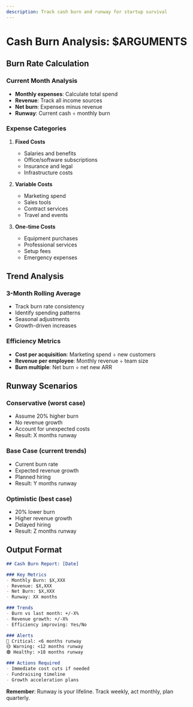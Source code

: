```yaml
---
description: Track cash burn and runway for startup survival
---
```


# Cash Burn Analysis: $ARGUMENTS

## Burn Rate Calculation

### Current Month Analysis
- **Monthly expenses**: Calculate total spend
- **Revenue**: Track all income sources
- **Net burn**: Expenses minus revenue
- **Runway**: Current cash ÷ monthly burn

### Expense Categories
1. **Fixed Costs**
   - Salaries and benefits
   - Office/software subscriptions
   - Insurance and legal
   - Infrastructure costs

2. **Variable Costs**
   - Marketing spend
   - Sales tools
   - Contract services
   - Travel and events

3. **One-time Costs**
   - Equipment purchases
   - Professional services
   - Setup fees
   - Emergency expenses

## Trend Analysis

### 3-Month Rolling Average
- Track burn rate consistency
- Identify spending patterns
- Seasonal adjustments
- Growth-driven increases

### Efficiency Metrics
- **Cost per acquisition**: Marketing spend ÷ new customers
- **Revenue per employee**: Monthly revenue ÷ team size
- **Burn multiple**: Net burn ÷ net new ARR

## Runway Scenarios

### Conservative (worst case)
- Assume 20% higher burn
- No revenue growth
- Account for unexpected costs
- Result: X months runway

### Base Case (current trends)
- Current burn rate
- Expected revenue growth
- Planned hiring
- Result: Y months runway

### Optimistic (best case)
- 20% lower burn
- Higher revenue growth
- Delayed hiring
- Result: Z months runway

## Output Format

```markdown
## Cash Burn Report: [Date]

### Key Metrics
- Monthly Burn: $X,XXX
- Revenue: $X,XXX  
- Net Burn: $X,XXX
- Runway: XX months

### Trends
- Burn vs last month: +/-X%
- Revenue growth: +/-X%
- Efficiency improving: Yes/No

### Alerts
🔴 Critical: <6 months runway
🟡 Warning: <12 months runway
🟢 Healthy: >18 months runway

### Actions Required
- Immediate cost cuts if needed
- Fundraising timeline
- Growth acceleration plans
```

**Remember**: Runway is your lifeline. Track weekly, act monthly, plan quarterly.